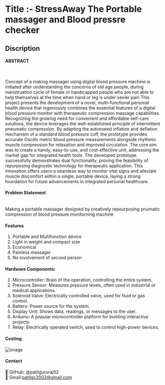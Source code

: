 <h1>Title :- StressAway The Portable massager and Blood pressre checker </h1>


<h2>Discription</h2>

<h4>ABSTRACT</h4><br>

Concept of a making massager using digital blood pressure machine is initiated after understanding the concerns of old age people, during menstruation cycle of female or handicapped people who are not able to help themselves at the time when hand or leg is under sevier pain
This project presents the development of a novel, multi-functional personal health device that ingeniously combines the essential features of a digital blood pressure monitor with therapeutic compression massage capabilities. Recognizing the growing need for convenient and affordable self-care solutions, the device leverages the well-established principle of intermittent pneumatic compression. By adapting the automated inflation and deflation mechanism of a standard blood pressure cuff, the prototype provides accurate Oscillo metric blood pressure measurements alongside rhythmic muscle compression for relaxation and improved circulation.
The core aim was to create a handy, easy-to-use, and cost-effective unit, addressing the market gap for integrated health tools. The developed prototype successfully demonstrates dual functionality, proving the feasibility of repurposing diagnostic technology for therapeutic application. This innovation offers users a seamless way to monitor vital signs and alleviate muscle discomfort within a single, portable device, laying a strong foundation for future advancements in integrated personal healthcare.


<h4>Problem Statement </h4><br>
Making a portable massager designed by creatively repourposing pnumatic compression of blood pressure monitorning machine

<h4>Features</h4>


1. Portable and Multifunction device
2. Light in weight and compact size
3. Economical
4. Painless massager
5. No involvement of second person

<h4>Hardware Components:</h4>

1. Microcontroller: Brain of the operation, controlling the entire system.
2. Pressure Sensor: Measures pressure levels, often used in industrial or medical applications.
3. Solenoid Valve: Electrically controlled valve, used for fluid or gas control.
4. Battery: Power source for the system.
5. Display Unit: Shows data, readings, or messages to the user.
6. Arduino: A popular microcontroller platform for building interactive projects.
7. Relay: Electrically operated switch, used to control high-power devices.


<h4>Costing </h4>


 ![image](https://github.com/user-attachments/assets/e3f1d975-63de-4e45-8f10-f3649268ce2f)

<h4>Contact</h4>


📧 GitHub: @patilgururaj02 <br>
📧 Gmail:patilgc2002@gmail.com



